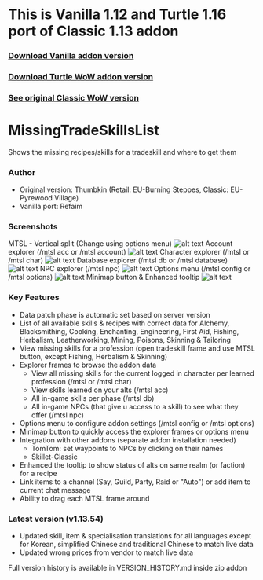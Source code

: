 # This is Vanilla 1.12 and Turtle 1.16 port of Classic 1.13 addon

### [Download Vanilla addon version](https://github.com/refaim/MissingTradeSkillsList-vanilla/archive/refs/heads/master.zip)
### [Download Turtle WoW addon version](https://github.com/refaim/MissingTradeSkillsList-vanilla/archive/refs/heads/turtle.zip)
### [See original Classic WoW version](https://github.com/Thumbkin/MissingTradeSkillsList_Classic)

# MissingTradeSkillsList
Shows the missing recipes/skills for a tradeskill and where to get them

### Author
- Original version: Thumbkin (Retail: EU-Burning Steppes, Classic: EU-Pyrewood Village)
- Vanilla port: Refaim

### Screenshots
MTSL - Vertical split (Change using options menu)
![alt text](http://www.thumbkin.be/mtsl/images/classic/mtsl_main.png "Missing TradeSkills List - Main window")
Account explorer (/mtsl acc or /mtsl account)
![alt text](http://www.thumbkin.be/mtsl/images/classic/mtsl_account.png "Missing TradeSkills List - Account explorer")
Character explorer (/mtsl or /mtsl char)
![alt text](http://www.thumbkin.be/mtsl/images/classic/mtsl_character.png "Missing TradeSkills List - Character explorer")
Database explorer (/mtsl db or /mtsl database)
![alt text](http://www.thumbkin.be/mtsl/images/classic/mtsl_database.png "Missing TradeSkills List - Database explorer")
NPC explorer (/mtsl npc)
![alt text](http://www.thumbkin.be/mtsl/images/classic/mtsl_npc.png "Missing TradeSkills List - NPC explorer")
Options menu (/mtsl config or /mtsl options)
![alt text](http://www.thumbkin.be/mtsl/images/classic/mtsl_options.png "Missing TradeSkills List - Options menu")
Minimap button & Enhanced tooltip
![alt text](http://www.thumbkin.be/mtsl/images/classic/mtsl_minimap_tooltips.png "Missing TradeSkills List - Minimap Button & Enhanced tooltip")

### Key Features
* Data patch phase is automatic set based on server version
* List of all available skills & recipes with correct data for Alchemy, Blacksmithing, Cooking, Enchanting, Engineering, First Aid, Fishing, Herbalism, Leatherworking, Mining, Poisons, Skinning & Tailoring
* View missing skills for a profession (open tradeskill frame and use MTSL button, except Fishing, Herbalism & Skinning)
* Explorer frames to browse the addon data
  * View all missing skills for the current logged in character per learned profession (/mtsl or /mtsl char)
  * View skills learned on your alts (/mtsl acc)
  * All in-game skills per phase (/mtsl db)
  * All in-game NPCs (that give u access to a skill) to see what they offer (/mtsl npc)
* Options menu to configure addon settings (/mtsl config or /mtsl options)
* Minimap button to quickly access the explorer frames or options menu
* Integration with other addons (separate addon installation needed)
  * TomTom: set waypoints to NPCs by clicking on their names
  * Skillet-Classic
* Enhanced the tooltip to show status of alts on same realm (or faction) for a recipe
* Link items to a channel (Say, Guild, Party, Raid or "Auto") or add item to current chat message
* Ability to drag each MTSL frame around

### Latest version (v1.13.54)
* Updated skill, item & specialisation translations for all languages except for Korean, simplified Chinese and traditional Chinese to match live data
* Updated wrong prices from vendor to match live data

Full version history is available in VERSION_HISTORY.md inside zip addon
